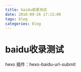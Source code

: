 ```yaml
---
title: baidu收录测试
date: 2018-09-26 17:13:00
tags: blog
categories: blog
---
```


# baidu收录测试

hexo 插件：hexo-baidu-url-submit

<!-- more -->